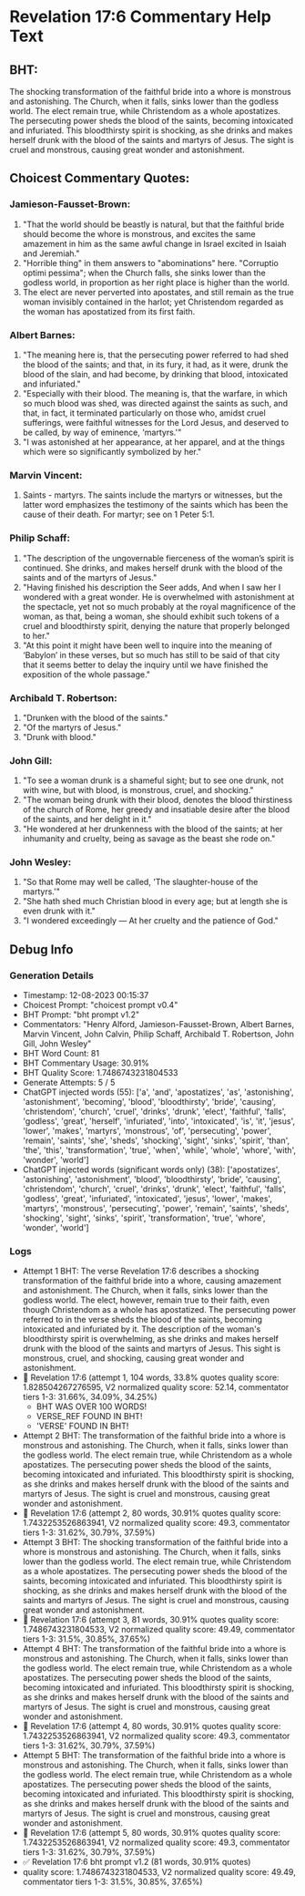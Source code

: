 # Revelation 17:6 Commentary Help Text

## BHT:
The shocking transformation of the faithful bride into a whore is monstrous and astonishing. The Church, when it falls, sinks lower than the godless world. The elect remain true, while Christendom as a whole apostatizes. The persecuting power sheds the blood of the saints, becoming intoxicated and infuriated. This bloodthirsty spirit is shocking, as she drinks and makes herself drunk with the blood of the saints and martyrs of Jesus. The sight is cruel and monstrous, causing great wonder and astonishment.

## Choicest Commentary Quotes:
### Jamieson-Fausset-Brown:
1. "That the world should be beastly is natural, but that the faithful bride should become the whore is monstrous, and excites the same amazement in him as the same awful change in Israel excited in Isaiah and Jeremiah."
2. "Horrible thing" in them answers to "abominations" here. "Corruptio optimi pessima"; when the Church falls, she sinks lower than the godless world, in proportion as her right place is higher than the world.
3. The elect are never perverted into apostates, and still remain as the true woman invisibly contained in the harlot; yet Christendom regarded as the woman has apostatized from its first faith.

### Albert Barnes:
1. "The meaning here is, that the persecuting power referred to had shed the blood of the saints; and that, in its fury, it had, as it were, drunk the blood of the slain, and had become, by drinking that blood, intoxicated and infuriated."
2. "Especially with their blood. The meaning is, that the warfare, in which so much blood was shed, was directed against the saints as such, and that, in fact, it terminated particularly on those who, amidst cruel sufferings, were faithful witnesses for the Lord Jesus, and deserved to be called, by way of eminence, 'martyrs.'"
3. "I was astonished at her appearance, at her apparel, and at the things which were so significantly symbolized by her."

### Marvin Vincent:
1. Saints - martyrs. The saints include the martyrs or witnesses, but the latter word emphasizes the testimony of the saints which has been the cause of their death. For martyr; see on 1 Peter 5:1.


### Philip Schaff:
1. "The description of the ungovernable fierceness of the woman’s spirit is continued. She drinks, and makes herself drunk with the blood of the saints and of the martyrs of Jesus."
2. "Having finished his description the Seer adds, And when I saw her I wondered with a great wonder. He is overwhelmed with astonishment at the spectacle, yet not so much probably at the royal magnificence of the woman, as that, being a woman, she should exhibit such tokens of a cruel and bloodthirsty spirit, denying the nature that properly belonged to her."
3. "At this point it might have been well to inquire into the meaning of ‘Babylon’ in these verses, but so much has still to be said of that city that it seems better to delay the inquiry until we have finished the exposition of the whole passage."

### Archibald T. Robertson:
1. "Drunken with the blood of the saints."
2. "Of the martyrs of Jesus."
3. "Drunk with blood."

### John Gill:
1. "To see a woman drunk is a shameful sight; but to see one drunk, not with wine, but with blood, is monstrous, cruel, and shocking."
2. "The woman being drunk with their blood, denotes the blood thirstiness of the church of Rome, her greedy and insatiable desire after the blood of the saints, and her delight in it."
3. "He wondered at her drunkenness with the blood of the saints; at her inhumanity and cruelty, being as savage as the beast she rode on."

### John Wesley:
1. "So that Rome may well be called, 'The slaughter-house of the martyrs.'"
2. "She hath shed much Christian blood in every age; but at length she is even drunk with it."
3. "I wondered exceedingly — At her cruelty and the patience of God."


## Debug Info
### Generation Details
- Timestamp: 12-08-2023 00:15:37
- Choicest Prompt: "choicest prompt v0.4"
- BHT Prompt: "bht prompt v1.2"
- Commentators: "Henry Alford, Jamieson-Fausset-Brown, Albert Barnes, Marvin Vincent, John Calvin, Philip Schaff, Archibald T. Robertson, John Gill, John Wesley"
- BHT Word Count: 81
- BHT Commentary Usage: 30.91%
- BHT Quality Score: 1.7486743231804533
- Generate Attempts: 5 / 5
- ChatGPT injected words (55):
	['a', 'and', 'apostatizes', 'as', 'astonishing', 'astonishment', 'becoming', 'blood', 'bloodthirsty', 'bride', 'causing', 'christendom', 'church', 'cruel', 'drinks', 'drunk', 'elect', 'faithful', 'falls', 'godless', 'great', 'herself', 'infuriated', 'into', 'intoxicated', 'is', 'it', 'jesus', 'lower', 'makes', 'martyrs', 'monstrous', 'of', 'persecuting', 'power', 'remain', 'saints', 'she', 'sheds', 'shocking', 'sight', 'sinks', 'spirit', 'than', 'the', 'this', 'transformation', 'true', 'when', 'while', 'whole', 'whore', 'with', 'wonder', 'world']
- ChatGPT injected words (significant words only) (38):
	['apostatizes', 'astonishing', 'astonishment', 'blood', 'bloodthirsty', 'bride', 'causing', 'christendom', 'church', 'cruel', 'drinks', 'drunk', 'elect', 'faithful', 'falls', 'godless', 'great', 'infuriated', 'intoxicated', 'jesus', 'lower', 'makes', 'martyrs', 'monstrous', 'persecuting', 'power', 'remain', 'saints', 'sheds', 'shocking', 'sight', 'sinks', 'spirit', 'transformation', 'true', 'whore', 'wonder', 'world']

### Logs
- Attempt 1 BHT: The verse Revelation 17:6 describes a shocking transformation of the faithful bride into a whore, causing amazement and astonishment. The Church, when it falls, sinks lower than the godless world. The elect, however, remain true to their faith, even though Christendom as a whole has apostatized. The persecuting power referred to in the verse sheds the blood of the saints, becoming intoxicated and infuriated by it. The description of the woman's bloodthirsty spirit is overwhelming, as she drinks and makes herself drunk with the blood of the saints and martyrs of Jesus. This sight is monstrous, cruel, and shocking, causing great wonder and astonishment.
- 🔄 Revelation 17:6 (attempt 1, 104 words, 33.8% quotes quality score: 1.828504267276595, V2 normalized quality score: 52.14, commentator tiers 1-3: 31.66%, 34.09%, 34.25%) 
	- BHT WAS OVER 100 WORDS! 
	- VERSE_REF FOUND IN BHT! 
	- 'VERSE' FOUND IN BHT!
- Attempt 2 BHT: The transformation of the faithful bride into a whore is monstrous and astonishing. The Church, when it falls, sinks lower than the godless world. The elect remain true, while Christendom as a whole apostatizes. The persecuting power sheds the blood of the saints, becoming intoxicated and infuriated. This bloodthirsty spirit is shocking, as she drinks and makes herself drunk with the blood of the saints and martyrs of Jesus. The sight is cruel and monstrous, causing great wonder and astonishment.
- 🔄 Revelation 17:6 (attempt 2, 80 words, 30.91% quotes quality score: 1.7432253526863941, V2 normalized quality score: 49.3, commentator tiers 1-3: 31.62%, 30.79%, 37.59%)
- Attempt 3 BHT: The shocking transformation of the faithful bride into a whore is monstrous and astonishing. The Church, when it falls, sinks lower than the godless world. The elect remain true, while Christendom as a whole apostatizes. The persecuting power sheds the blood of the saints, becoming intoxicated and infuriated. This bloodthirsty spirit is shocking, as she drinks and makes herself drunk with the blood of the saints and martyrs of Jesus. The sight is cruel and monstrous, causing great wonder and astonishment.
- 🔄 Revelation 17:6 (attempt 3, 81 words, 30.91% quotes quality score: 1.7486743231804533, V2 normalized quality score: 49.49, commentator tiers 1-3: 31.5%, 30.85%, 37.65%)
- Attempt 4 BHT: The transformation of the faithful bride into a whore is monstrous and astonishing. The Church, when it falls, sinks lower than the godless world. The elect remain true, while Christendom as a whole apostatizes. The persecuting power sheds the blood of the saints, becoming intoxicated and infuriated. This bloodthirsty spirit is shocking, as she drinks and makes herself drunk with the blood of the saints and martyrs of Jesus. The sight is cruel and monstrous, causing great wonder and astonishment.
- 🔄 Revelation 17:6 (attempt 4, 80 words, 30.91% quotes quality score: 1.7432253526863941, V2 normalized quality score: 49.3, commentator tiers 1-3: 31.62%, 30.79%, 37.59%)
- Attempt 5 BHT: The transformation of the faithful bride into a whore is monstrous and astonishing. The Church, when it falls, sinks lower than the godless world. The elect remain true, while Christendom as a whole apostatizes. The persecuting power sheds the blood of the saints, becoming intoxicated and infuriated. This bloodthirsty spirit is shocking, as she drinks and makes herself drunk with the blood of the saints and martyrs of Jesus. The sight is cruel and monstrous, causing great wonder and astonishment.
- 🔄 Revelation 17:6 (attempt 5, 80 words, 30.91% quotes quality score: 1.7432253526863941, V2 normalized quality score: 49.3, commentator tiers 1-3: 31.62%, 30.79%, 37.59%)
- ✅ Revelation 17:6 bht prompt v1.2 (81 words, 30.91% quotes)
- quality score: 1.7486743231804533, V2 normalized quality score: 49.49, commentator tiers 1-3: 31.5%, 30.85%, 37.65%)